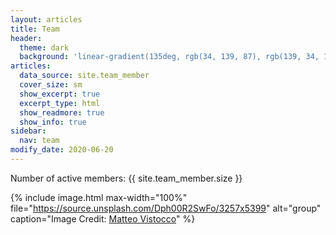 ```yaml
---
layout: articles
title: Team
header:
  theme: dark
  background: 'linear-gradient(135deg, rgb(34, 139, 87), rgb(139, 34, 139))'
articles:
  data_source: site.team_member
  cover_size: sm
  show_excerpt: true
  excerpt_type: html
  show_readmore: true
  show_info: true
sidebar:
  nav: team  
modify_date: 2020-06-20  
---
```


Number of active members: {{ site.team_member.size }}

{% include image.html
max-width="100%" file="https://source.unsplash.com/Dph00R2SwFo/3257x5399" alt="group"
caption="Image Credit: [Matteo Vistocco](https://unsplash.com/@mrsunflower94)" %}

